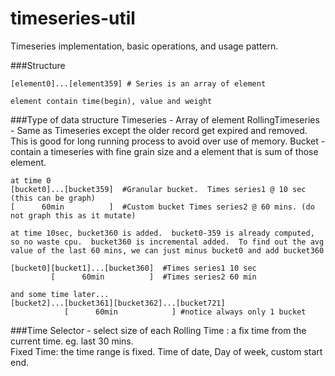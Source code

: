 timeseries-util
===============
Timeseries implementation, basic operations, and usage pattern.

###Structure
```
[element0]...[element359] # Series is an array of element

element contain time(begin), value and weight
```

###Type of data structure
Timeseries - Array of element
RollingTimeseries - Same as Timeseries except the older record get expired and removed.  This is good for long running process to avoid over use of memory.
Bucket - contain a timeseries with fine grain size and a element that is sum of those element.
```
at time 0
[bucket0]...[bucket359]  #Granular bucket.  Times series1 @ 10 sec (this can be graph)
[      60min          ]  #Custom bucket Times series2 @ 60 mins. (do not graph this as it mutate)

at time 10sec, bucket360 is added.  bucket0-359 is already computed, so no waste cpu.  bucket360 is incremental added.  To find out the avg value of the last 60 mins, we can just minus bucket0 and add bucket360

[bucket0][bucket1]...[bucket360]  #Times series1 10 sec
         [      60min          ]  #Times series2 60 min

and some time later...
[bucket2]...[bucket361][bucket362]...[bucket721]
            [      60min            ] #notice always only 1 bucket
```



###Time Selector - select size of each 
Rolling Time : a fix time from the current time. eg. last 30 mins.  
Fixed Time: the time range is fixed. Time of date, Day of week, custom start end.  

